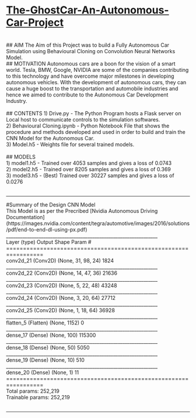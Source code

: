 # [The-GhostCar-An-Autonomous-Car-Project]()
 <br>
## AIM
The Aim of this Project was to build a Fully Autonomous Car Simulation using Behavioural Cloning on Convolution Neural Networks Model.
 <br>
## MOTIVATION
Autonomous cars are a boon for the vision of a smart world. Tesla, BMW, Google, NVIDIA are some of the companies contributing to this technology and have overcome major milestones in developing autonomous vehicles. With the development of autonomous cars, they can cause a huge boost to the transportation and automobile industries and hence we aimed to contribute to the Autonomous Car Development Industry. <br>
 <br>
## CONTENTS
1) Drive.py - The Python Program hosts a Flask server on Local host to communicate controls to the simulation softwares. <br>
2) Behavioural Cloning.ipynb - Python Notebook File that shows the procedure and methods developed and used in order to build and train the CNN Model for the Autonomous Car. <br>
3) Model.h5 - Weights file for several trained models. <br>
 <br>
## MODELS <br>
1) model1.h5 - Trained over 4053 samples and gives a loss of 0.0743 <br>
2) model2.h5 - Trained over 8205 samples and gives a loss of 0.369 <br>
3) model3.h5 - (Best) Trained over 30227 samples and gives a loss of 0.0276 <br>
 <br>
<hr>
#Summary of the Design CNN Model
<br>
This Model is as per the Precribed [Nvidia Autonomous Driving Documentation](https://images.nvidia.com/content/tegra/automotive/images/2016/solutions/pdf/end-to-end-dl-using-px.pdf) <br>
_________________________________________________________________ <br>
Layer (type)                 Output Shape              Param #    <br>
================================================================= <br>
conv2d_21 (Conv2D)           (None, 31, 98, 24)        1824       <br>
_________________________________________________________________ <br>
conv2d_22 (Conv2D)           (None, 14, 47, 36)        21636      <br>
_________________________________________________________________ <br>
conv2d_23 (Conv2D)           (None, 5, 22, 48)         43248      <br>
_________________________________________________________________ <br>
conv2d_24 (Conv2D)           (None, 3, 20, 64)         27712      <br>
_________________________________________________________________ <br>
conv2d_25 (Conv2D)           (None, 1, 18, 64)         36928      <br>
_________________________________________________________________ <br>
flatten_5 (Flatten)          (None, 1152)              0          <br>
_________________________________________________________________ <br>
dense_17 (Dense)             (None, 100)               115300     <br>
_________________________________________________________________ <br>
dense_18 (Dense)             (None, 50)                5050       <br>
_________________________________________________________________ <br>
dense_19 (Dense)             (None, 10)                510        <br>
_________________________________________________________________ <br>
dense_20 (Dense)             (None, 1)                 11         <br>
================================================================= <br>
Total params: 252,219 <br>
Trainable params: 252,219 <br>
 <br>
<hr>

